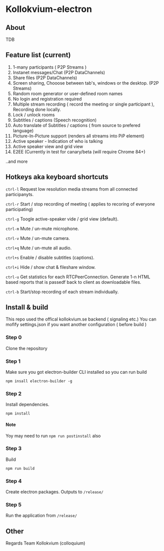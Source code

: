# Kollokvium-electron

## About

TDB

## Feature list  (current)

1. 1-many participants ( P2P Streams )
2. Instanet messages/Chat  (P2P DataChannels) 
3. Share files (P2P DataChannels)
4. Screen sharing, Chooose between tab's, windows or the desktop. (P2P Streams)
5. Random room generator or user-defined room names
6. No login and registration required
7. Multiple stream recording ( record the meeting or single participant ), Recording done locally.
8. Lock / unlock rooms
9. Subtitles / captions (Speech recognition)
10. Auto translate of Subtitles / captions ( from source to prefered language)
11. Picture-In-Picture support (renders all streams into PiP element)
12. Active speaker - Indication of who is talking
13. Active speaker view and grid view 
14. E2EE (Currently in test for canary/beta (will require Chrome 84+)

..and more

## Hotkeys aka keyboard shortcuts  

`ctrl-l` Request low resolution media streams from all connected participanyts.

`ctrl-r` Start / stop recording of meeting ( applies to recoring of everyone participating)

`ctrl-g`  Toogle active-speaker vide / grid view (default).

`ctrl-m`  Mute / un-mute microphone.

`ctrl-v`  Mute / un-mute camera.

`ctrl+q`  Mute / un-mute all audio.

`ctrl+s`  Enable / disable subtitles (captions).

`ctrl+i`  Hide / show chat & fileshare window.

`ctrl-u` Get statistics for each RTCPeerConnection. Generate 1-n HTML based reports that is passedf back to client as downloadable files.

`ctrl-b` Start/stop recording of each stream individually. 


## Install & build

This repo used the offical kollokvium.se backend ( signaling etc.)    You can mofify settings.json if you want another configuration ( before build )

### Step 0

Clone the repository


### Step 1 

Make sure you got electron-builder CLI installed so you can run build

`npm insall electron-builder -g`

###  Step 2

Install dependencies.

`npm install` 

#### Note

Yoy may need to run `npm run postinstall` also

### Step 3

Build

`npm run build`


### Step 4

Create electron packages.    Outputs to `/release/`


### Step 5

Run the application from `/release/`



## Other






Regards
    Team Kollokvium (colloquium)
 
